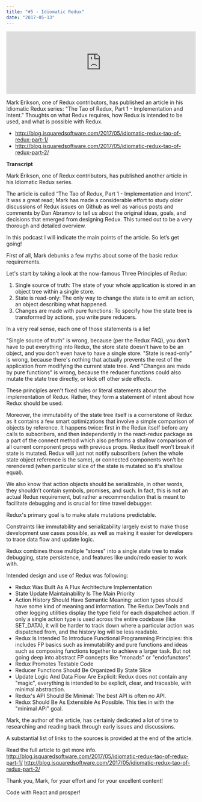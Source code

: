 ```yaml
---
title: "#5 - Idiomatic Redux"
date: "2017-05-13"
---
```


<iframe width="100%" height="166" scrolling="no" frameborder="no" src="https://w.soundcloud.com/player/?url=https%3A//api.soundcloud.com/tracks/322367043&amp;color=ff5500&amp;auto_play=false&amp;hide_related=false&amp;show_comments=true&amp;show_user=true&amp;show_reposts=false"></iframe>

Mark Erikson, one of Redux contributors, has published an article in his Idiomatic Redux series: "The Tao of Redux, Part 1 - Implementation and Intent." Thoughts on what Redux requires, how Redux is intended to be used, and what is possible with Redux.

- http://blog.isquaredsoftware.com/2017/05/idiomatic-redux-tao-of-redux-part-1/
- http://blog.isquaredsoftware.com/2017/05/idiomatic-redux-tao-of-redux-part-2/

<!-- end -->
**Transcript**

Mark Erikson, one of Redux contributors, has published another article in his Idiomatic Redux series.

The article is called “The Tao of Redux, Part 1 - Implementation and Intent”. It was a great read; Mark has made a considerable effort to study older discussions of Redux issues on Github as well as various posts and comments by Dan Abramov to tell us about the original ideas, goals, and decisions that emerged from designing Redux. This turned out to be a very thorough and detailed overview.

In this podcast I will indicate the main points of the article. So let’s get going!

First of all, Mark debunks a few myths about some of the basic redux requirements.

Let's start by taking a look at the now-famous Three Principles of Redux:

1. Single source of truth: The state of your whole application is stored in an object tree within a single store.
2. State is read-only: The only way to change the state is to emit an action, an object describing what happened.
3. Changes are made with pure functions: To specify how the state tree is transformed by actions, you write pure reducers.

In a very real sense, each one of those statements is a lie!

"Single source of truth" is wrong, because (per the Redux FAQ), you don't have to put everything into Redux, the store state doesn't have to be an object, and you don't even have to have a single store.
"State is read-only" is wrong, because there's nothing that actually prevents the rest of the application from modifying the current state tree.
And "Changes are made by pure functions" is wrong, because the reducer functions could also mutate the state tree directly, or kick off other side effects.

These principles aren't fixed rules or literal statements about the implementation of Redux. Rather, they form a statement of intent about how Redux should be used.

Moreover, the immutability of the state tree itself is a cornerstone of Redux as it contains a few smart optimizations that involve a simple comparison of objects by reference. It happens twice: first in the Redux itself before any calls to subscribers, and then independently in the react-redux package as a part of the connect method which also performs a shallow comparison of all current component props with previous props. Redux itself won’t break if state is mutated. Redux will just not notify subscribers (when the whole state object reference is the same), or connected components won’t be rerendered (when particular slice of the state is mutated so it's shallow equal).

We also know that action objects should be serializable, in other words, they shouldn’t contain symbols, promises, and such. In fact, this is not an actual Redux requirement, but rather a recommendation that is meant to facilitate debugging and is crucial for time travel debugger.

Redux's primary goal is to make state mutations predictable.

Constraints like immutability and serializability largely exist to make those development use cases possible, as well as making it easier for developers to trace data flow and update logic.

Redux combines those multiple "stores" into a single state tree to make debugging, state persistence, and features like undo/redo easier to work with.

Intended design and use of Redux was following:
- Redux Was Built As A Flux Architecture Implementation
- State Update Maintainability Is The Main Priority
- Action History Should Have Semantic Meaning:  action types should have some kind of meaning and information. The Redux DevTools and other logging utilities display the type field for each dispatched action. If only a single action type is used across the entire codebase (like SET_DATA), it will be harder to track down where a particular action was dispatched from, and the history log will be less readable.
- Redux Is Intended To Introduce Functional Programming Principles: this includes FP basics such as immutability and pure functions and ideas such as composing functions together to achieve a larger task. But not going deep into abstract FP concepts like "monads" or "endofunctors".
- Redux Promotes Testable Code
- Reducer Functions Should Be Organized By State Slice
- Update Logic And Data Flow Are Explicit: Redux does not contain any "magic", everything is intended to be explicit, clear, and traceable, with minimal abstraction.
- Redux's API Should Be Minimal: The best API is often no API. 
- Redux Should Be As Extensible As Possible. This ties in with the "minimal API" goal.

Mark, the author of the article, has certainly dedicated a lot of time to researching and reading back through early issues and discussions.

A substantial list of links to the sources is provided at the end of the article.

Read the full article to get more info.
http://blog.isquaredsoftware.com/2017/05/idiomatic-redux-tao-of-redux-part-1/
http://blog.isquaredsoftware.com/2017/05/idiomatic-redux-tao-of-redux-part-2/

Thank you, Mark, for your effort and for your excellent content!

Code with React and prosper!
